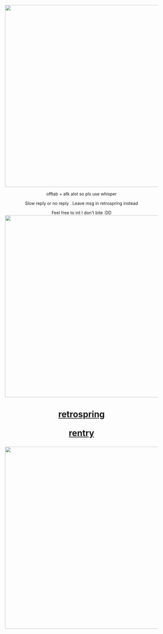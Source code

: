 <img src="https://i.imgur.com/71fnCTy.png&=80" width="600">
<p align="center">offtab + afk alot so pls use whisper


  <p align="center">Slow reply or no reply . Leave msg in retrospring instead

    
<p align="center">Feel free to int I don't bite :DD
<img Feel free to sit w me if I'm being unaccompanied
<img src="https://i.imgur.com/8sAnW1k.png&=80" width="600">

<h1 align="center"></[prns](https://pronouns.cc/@kureomi)>

[retrospring](https://pronouns.cc/@kureomi)

[rentry](https://rentry.co/lunaee)
</h1>

<img src="https://i.imgur.com/iLYI2jR.png&=80" width="600">
